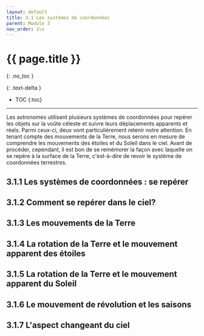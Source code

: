 ```yaml
---
layout: default
title: 3.1 Les systèmes de coordonnées
parent: Module 3
nav_order: 1\n
---
```


# {{ page.title }}
{: .no_toc }

{: .text-delta }
- TOC
{:toc}
---
Les astronomes utilisent plusieurs systèmes de coordonnées pour repérer les objets sur la voûte céleste et suivre leurs déplacements apparents et réels. Parmi ceux-ci, deux vont particulièrement retenir notre attention. En tenant compte des mouvements de la Terre, nous serons en mesure de comprendre les mouvements des étoiles et du Soleil dans le ciel. Avant de procéder, cependant, il est bon de se remémorer la façon avec laquelle on se repère à la surface de la Terre, c'est-à-dire de revoir le système de coordonnées terrestres.

## 3.1.1 Les systèmes de coordonnées : se repérer
## 3.1.2 Comment se repérer dans le ciel?
## 3.1.3 Les mouvements de la Terre
## 3.1.4 La rotation de la Terre et le mouvement apparent des étoiles
## 3.1.5 La rotation de la Terre et le mouvement apparent du Soleil
## 3.1.6 Le mouvement de révolution et les saisons
## 3.1.7 L'aspect changeant du ciel
